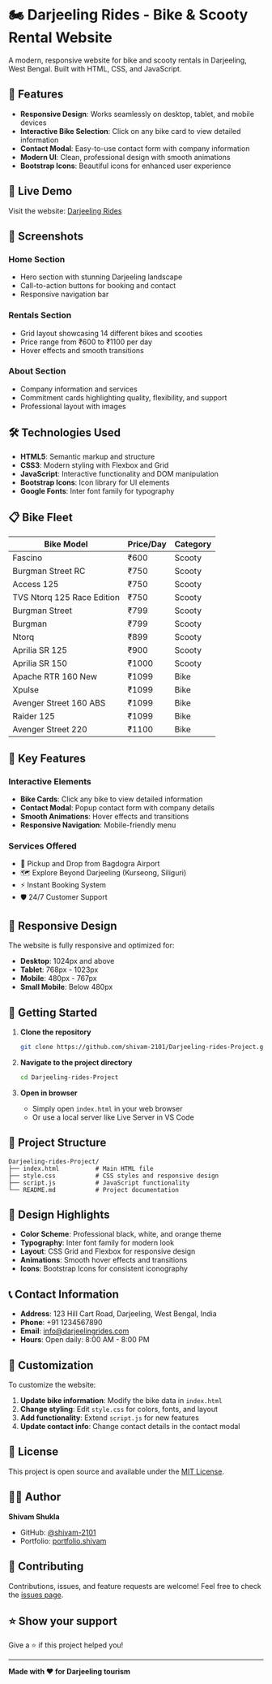 # 🏍️ Darjeeling Rides - Bike & Scooty Rental Website

A modern, responsive website for bike and scooty rentals in Darjeeling, West Bengal. Built with HTML, CSS, and JavaScript.

## 🌟 Features

- **Responsive Design**: Works seamlessly on desktop, tablet, and mobile devices
- **Interactive Bike Selection**: Click on any bike card to view detailed information
- **Contact Modal**: Easy-to-use contact form with company information
- **Modern UI**: Clean, professional design with smooth animations
- **Bootstrap Icons**: Beautiful icons for enhanced user experience

## 🚀 Live Demo

Visit the website: [Darjeeling Rides](https://darjeelingrides.in)

## 📱 Screenshots

### Home Section
- Hero section with stunning Darjeeling landscape
- Call-to-action buttons for booking and contact
- Responsive navigation bar

### Rentals Section
- Grid layout showcasing 14 different bikes and scooties
- Price range from ₹600 to ₹1100 per day
- Hover effects and smooth transitions

### About Section
- Company information and services
- Commitment cards highlighting quality, flexibility, and support
- Professional layout with images

## 🛠️ Technologies Used

- **HTML5**: Semantic markup and structure
- **CSS3**: Modern styling with Flexbox and Grid
- **JavaScript**: Interactive functionality and DOM manipulation
- **Bootstrap Icons**: Icon library for UI elements
- **Google Fonts**: Inter font family for typography

## 📋 Bike Fleet

| Bike Model | Price/Day | Category |
|------------|-----------|----------|
| Fascino | ₹600 | Scooty |
| Burgman Street RC | ₹750 | Scooty |
| Access 125 | ₹750 | Scooty |
| TVS Ntorq 125 Race Edition | ₹750 | Scooty |
| Burgman Street | ₹799 | Scooty |
| Burgman | ₹799 | Scooty |
| Ntorq | ₹899 | Scooty |
| Aprilia SR 125 | ₹900 | Scooty |
| Aprilia SR 150 | ₹1000 | Scooty |
| Apache RTR 160 New | ₹1099 | Bike |
| Xpulse | ₹1099 | Bike |
| Avenger Street 160 ABS | ₹1099 | Bike |
| Raider 125 | ₹1099 | Bike |
| Avenger Street 220 | ₹1100 | Bike |

## 🎯 Key Features

### Interactive Elements
- **Bike Cards**: Click any bike to view detailed information
- **Contact Modal**: Popup contact form with company details
- **Smooth Animations**: Hover effects and transitions
- **Responsive Navigation**: Mobile-friendly menu

### Services Offered
- 🚁 Pickup and Drop from Bagdogra Airport
- 🗺️ Explore Beyond Darjeeling (Kurseong, Siliguri)
- ⚡ Instant Booking System
- 🛡️ 24/7 Customer Support

## 📱 Responsive Design

The website is fully responsive and optimized for:
- **Desktop**: 1024px and above
- **Tablet**: 768px - 1023px
- **Mobile**: 480px - 767px
- **Small Mobile**: Below 480px

## 🚀 Getting Started

1. **Clone the repository**
   ```bash
   git clone https://github.com/shivam-2101/Darjeeling-rides-Project.git
   ```

2. **Navigate to the project directory**
   ```bash
   cd Darjeeling-rides-Project
   ```

3. **Open in browser**
   - Simply open `index.html` in your web browser
   - Or use a local server like Live Server in VS Code

## 📁 Project Structure

```
Darjeeling-rides-Project/
├── index.html          # Main HTML file
├── style.css           # CSS styles and responsive design
├── script.js           # JavaScript functionality
└── README.md           # Project documentation
```

## 🎨 Design Highlights

- **Color Scheme**: Professional black, white, and orange theme
- **Typography**: Inter font family for modern look
- **Layout**: CSS Grid and Flexbox for responsive design
- **Animations**: Smooth hover effects and transitions
- **Icons**: Bootstrap Icons for consistent iconography

## 📞 Contact Information

- **Address**: 123 Hill Cart Road, Darjeeling, West Bengal, India
- **Phone**: +91 1234567890
- **Email**: info@darjeelingrides.com
- **Hours**: Open daily: 8:00 AM - 8:00 PM

## 🔧 Customization

To customize the website:

1. **Update bike information**: Modify the bike data in `index.html`
2. **Change styling**: Edit `style.css` for colors, fonts, and layout
3. **Add functionality**: Extend `script.js` for new features
4. **Update contact info**: Change contact details in the contact modal

## 📄 License

This project is open source and available under the [MIT License](LICENSE).

## 👨‍💻 Author

**Shivam Shukla**
- GitHub: [@shivam-2101](https://github.com/shivam-2101)
- Portfolio: [portfolio.shivam](https://github.com/shivam-2101/portfolio.shivam)

## 🤝 Contributing

Contributions, issues, and feature requests are welcome! Feel free to check the [issues page](https://github.com/shivam-2101/Darjeeling-rides-Project/issues).

## ⭐ Show your support

Give a ⭐️ if this project helped you!

---

**Made with ❤️ for Darjeeling tourism**

